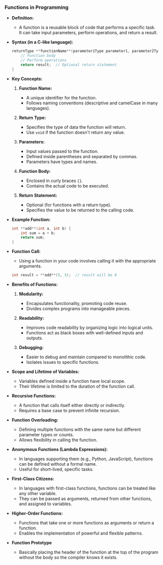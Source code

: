

### Functions in Programming

- **Definition:**
  - A function is a reusable block of code that performs a specific task. It can take input parameters, perform operations, and return a result.

- **Syntax (in a C-like language):**
  ```c
  returnType **functionName**(parameter1Type parameter1, parameter2Type parameter2, ...) {
      // Function body
      // Perform operations
      return result;  // Optional return statement
  }
  ```

- **Key Concepts:**
  1. **Function Name:**
      - A unique identifier for the function.
      - Follows naming conventions (descriptive and camelCase in many languages).

  2. **Return Type:**
      - Specifies the type of data the function will return.
      - Use `void` if the function doesn't return any value.

  3. **Parameters:**
      - Input values passed to the function.
      - Defined inside parentheses and separated by commas.
      - Parameters have types and names.

  4. **Function Body:**
      - Enclosed in curly braces `{}`.
      - Contains the actual code to be executed.

  5. **Return Statement:**
      - Optional (for functions with a return type).
      - Specifies the value to be returned to the calling code.

- **Example Function:**
  ```c
  int **add**(int a, int b) {
      int sum = a + b;
      return sum;
  }
  ```

- **Function Call:**
  - Using a function in your code involves calling it with the appropriate arguments.
  ```c
  int result = **add**(5, 3);  // result will be 8
  ```

- **Benefits of Functions:**
  1. **Modularity:**
      - Encapsulates functionality, promoting code reuse.
      - Divides complex programs into manageable pieces.

  2. **Readability:**
      - Improves code readability by organizing logic into logical units.
      - Functions act as black boxes with well-defined inputs and outputs.

  3. **Debugging:**
      - Easier to debug and maintain compared to monolithic code.
      - Isolates issues to specific functions.

- **Scope and Lifetime of Variables:**
  - Variables defined inside a function have local scope.
  - Their lifetime is limited to the duration of the function call.

- **Recursive Functions:**
  - A function that calls itself either directly or indirectly.
  - Requires a base case to prevent infinite recursion.

- **Function Overloading:**
  - Defining multiple functions with the same name but different parameter types or counts.
  - Allows flexibility in calling the function.

- **Anonymous Functions (Lambda Expressions):**
  - In languages supporting them (e.g., Python, JavaScript), functions can be defined without a formal name.
  - Useful for short-lived, specific tasks.

- **First-Class Citizens:**
  - In languages with first-class functions, functions can be treated like any other variable.
  - They can be passed as arguments, returned from other functions, and assigned to variables.

- **Higher-Order Functions:**
  - Functions that take one or more functions as arguments or return a function.
  - Enables the implementation of powerful and flexible patterns.

- **Function Prototype**
  - Basically placing the header of the function at the top of the program without the body so the compiler knows it exists.


